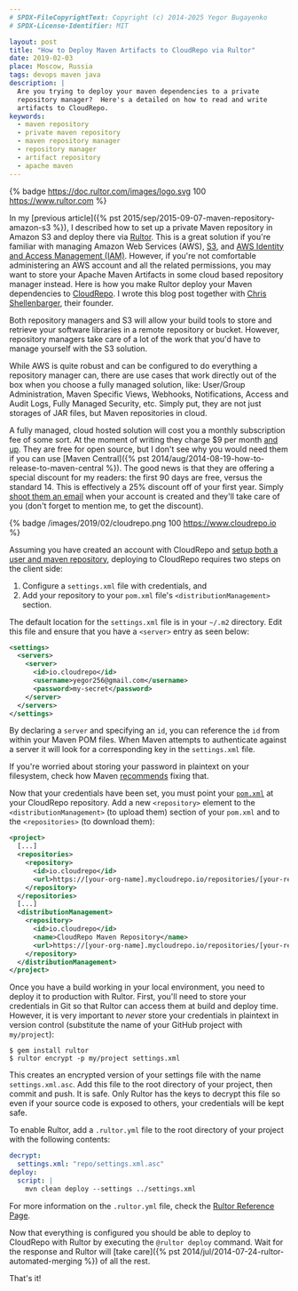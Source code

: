 ```yaml
---
# SPDX-FileCopyrightText: Copyright (c) 2014-2025 Yegor Bugayenko
# SPDX-License-Identifier: MIT

layout: post
title: "How to Deploy Maven Artifacts to CloudRepo via Rultor"
date: 2019-02-03
place: Moscow, Russia
tags: devops maven java
description: |
  Are you trying to deploy your maven dependencies to a private
  repository manager?  Here's a detailed on how to read and write
  artifacts to CloudRepo.
keywords:
  - maven repository
  - private maven repository
  - maven repository manager
  - repository manager
  - artifact repository
  - apache maven
---
```


{% badge https://doc.rultor.com/images/logo.svg 100 https://www.rultor.com %}

In my [previous article]({% pst 2015/sep/2015-09-07-maven-repository-amazon-s3 %}),
I described how to
set up a private Maven repository in Amazon S3 and deploy there via [Rultor](https://www.rultor.com).
This is a great solution if you're familiar with managing Amazon Web Services (AWS),
[S3](https://aws.amazon.com/s3/), and [AWS Identity and Access Management (IAM)](https://aws.amazon.com/iam/).
However, if you're not comfortable administering an AWS account and
all the related permissions, you may want to store your Apache Maven Artifacts
in some cloud based repository manager instead.
Here is how you make Rultor deploy your Maven dependencies to [CloudRepo](https://www.cloudrepo.io/).
I wrote this blog post together with [Chris Shellenbarger](https://www.linkedin.com/in/chrisshellenbarger),
their founder.

<!--more-->

Both repository managers and S3 will allow your build tools
to store and retrieve your software libraries in a remote
repository or bucket.
However, repository managers take care of a lot of the work
that you'd have to manage yourself with the S3 solution.

While AWS is quite robust and can be configured to do everything
a repository manager can, there are use cases that work directly
out of the box when you choose a fully managed solution, like:
User/Group Administration, Maven Specific Views, Webhooks, Notifications,
Access and Audit Logs, Fully Managed Security, etc.
Simply put, they are not just storages of JAR files, but Maven repositories
in cloud.

A fully managed, cloud hosted solution will cost you a monthly subscription
fee of some sort. At the moment of writing they charge $9 per month
[and up](https://www.cloudrepo.io/pricing.html). They are free for open source,
but I don't see why you would need them if you can use
[Maven Central]({% pst 2014/aug/2014-08-19-how-to-release-to-maven-central %}).
The good news is that they are offering a special discount for my readers:
the first 90 days are free, versus the standard 14. This is effectively
a 25% discount off of your first year.
Simply [shoot them an email](mailto:support@cloudrepo.io) when your account is created
and they'll take care of you (don't forget to mention me, to get the discount).

{% badge /images/2019/02/cloudrepo.png 100 https://www.cloudrepo.io %}

Assuming you have created an account with
CloudRepo and [setup both a user and maven repository](https://www.cloudrepo.io/docs/maven.html#pre-requisites),
deploying to CloudRepo requires two steps on the client side:
1) Configure a `settings.xml` file with credentials, and
2) Add your repository to your `pom.xml` file's `<distributionManagement>` section.

The default location for the `settings.xml` file is in your
`~/.m2` directory.  Edit this file and ensure that you have
a `<server>` entry as seen below:

```xml
<settings>
  <servers>
    <server>
      <id>io.cloudrepo</id>
      <username>yegor256@gmail.com</username>
      <password>my-secret</password>
    </server>
  </servers>
</settings>
```

By declaring a `server` and specifying an `id`, you can reference the `id`
from within your Maven POM files.  When Maven attempts to
authenticate against a server it will look for a corresponding
key in the `settings.xml` file.

If you're worried about storing your password in plaintext
on your filesystem, check how Maven [recommends](https://maven.apache.org/guides/mini/guide-encryption.html)
fixing that.

Now that your credentials have been set, you must
point your [`pom.xml`](https://maven.apache.org/guides/introduction/introduction-to-the-pom.html)
at your CloudRepo repository.
Add a new `<repository>` element to the `<distributionManagement>` (to upload them) section of your `pom.xml`
and to the `<repositories>` (to download them):

```xml
<project>
  [...]
  <repositories>
    <repository>
      <id>io.cloudrepo</id>
      <url>https://[your-org-name].mycloudrepo.io/repositories/[your-repository-name]</url>
    </repository>
  </repositories>
  [...]
  <distributionManagement>
    <repository>
      <id>io.cloudrepo</id>
      <name>CloudRepo Maven Repository</name>
      <url>https://[your-org-name].mycloudrepo.io/repositories/[your-repository-name]</url>
    </repository>
  </distributionManagement>
</project>
```

Once you have a build working in your local environment, you need to
deploy it to production with Rultor.
First, you'll need to store your credentials in Git so that Rultor
can access them at build and deploy time.   However, it
is very important to _never_ store your credentials in plaintext in version control
(substitute the name of your GitHub project with `my/project`):

```text
$ gem install rultor
$ rultor encrypt -p my/project settings.xml
```

This creates an encrypted version of your settings file with
the name `settings.xml.asc`.  Add this file to the root directory
of your project, then commit and push. It is safe.
Only Rultor has the keys to decrypt this file so even if your source
code is exposed to others, your credentials will be kept safe.

To enable Rultor, add a `.rultor.yml` file to the root directory
of your project with the following contents:

```yaml
decrypt:
  settings.xml: "repo/settings.xml.asc"
deploy:
  script: |
    mvn clean deploy --settings ../settings.xml
```

For more information on the `.rultor.yml` file,
check the [Rultor Reference Page](https://doc.rultor.com/reference.html).

Now that everything is configured you should be able to deploy to
CloudRepo with Rultor by executing the `@rultor deploy` command.
Wait for the response and Rultor will [take care]({% pst 2014/jul/2014-07-24-rultor-automated-merging %})
of all the rest.

That's it!
